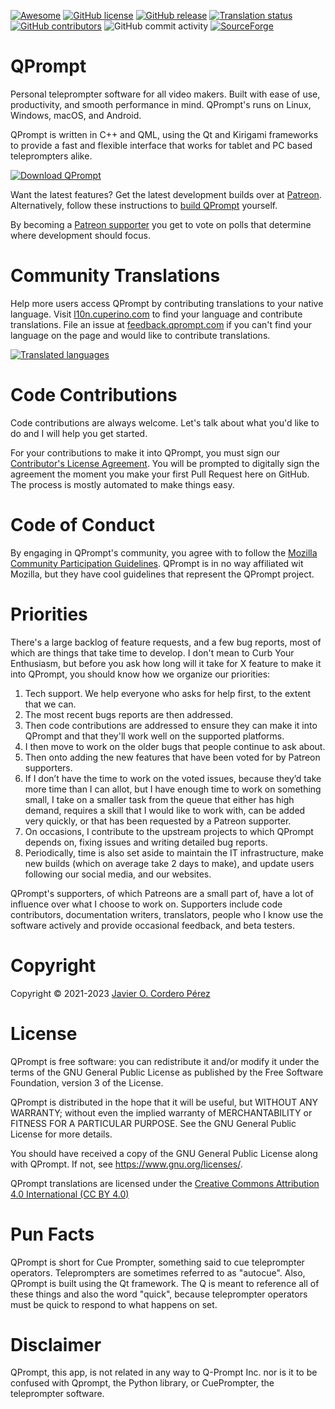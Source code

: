 [![Awesome](https://cdn.rawgit.com/sindresorhus/awesome/d7305f38d29fed78fa85652e3a63e154dd8e8829/media/badge.svg)](https://github.com/ebu/awesome-broadcasting)
[![GitHub license](https://img.shields.io/badge/license-GPL3-blue.svg)](https://raw.githubusercontent.com/Cuperino/QPrompt/master/COPYING)
[![GitHub release](https://img.shields.io/github/release/Cuperino/QPrompt.svg)](https://github.com/Cuperino/QPrompt/releases)
[![Translation status](https://l10n.cuperino.com/widgets/qprompt/-/qprompt-app/svg-badge.svg)](https://l10n.cuperino.com/engage/qprompt/)
[![GitHub contributors](https://img.shields.io/github/contributors/Cuperino/QPrompt.svg)](https://github.com/Cuperino/QPrompt/graphs/contributors)
![GitHub commit activity](https://img.shields.io/github/commit-activity/m/Cuperino/QPrompt)
[![SourceForge](https://img.shields.io/sourceforge/dm/qprompt.svg)](https://sourceforge.net/projects/qprompt/)

QPrompt
=========

Personal teleprompter software for all video makers. Built with ease of use, productivity, and smooth performance in mind. QPrompt's runs on Linux, Windows, macOS, and Android.

QPrompt is written in C++ and QML, using the Qt and Kirigami frameworks to provide a fast and flexible interface that works for tablet and PC based teleprompters alike.

[![Download QPrompt](https://a.fsdn.com/con/app/sf-download-button)](https://sourceforge.net/projects/qprompt/files/latest/download)

Want the latest features? Get the latest development builds over at [Patreon](https://patreon.com/qpromptapp?utm_medium=clipboard_copy&utm_source=copyLink&utm_campaign=creatorshare_fan&utm_content=join_link). Alternatively, follow these instructions to [build QPrompt](https://github.com/Cuperino/QPrompt/blob/main/build.md) yourself.

By becoming a [Patreon supporter](https://patreon.com/qpromptapp?utm_medium=clipboard_copy&utm_source=copyLink&utm_campaign=creatorshare_fan&utm_content=join_link) you get to vote on polls that determine where development should focus.

# Community Translations
Help more users access QPrompt by contributing translations to your native language. Visit [l10n.cuperino.com](https://l10n.cuperino.com/projects/qprompt-app/qprompt) to find your language and contribute translations. File an issue at [feedback.qprompt.com](https://github.com/Cuperino/QPrompt/issues/new/choose) if you can't find your language on the page and would like to contribute translations.

[![Translated languages](https://l10n.cuperino.com/widgets/qprompt/-/multi-auto.svg)](https://l10n.cuperino.com/engage/qprompt/)

# Code Contributions

Code contributions are always welcome. Let's talk about what you'd like to do and I will help you get started.

For your contributions to make it into QPrompt, you must sign our [Contributor's License Agreement](https://github.com/Cuperino/Signatures/blob/main/CLA.md). You will be prompted to digitally sign the agreement the moment you make your first Pull Request here on GitHub. The process is mostly automated to make things easy.

# Code of Conduct

By engaging in QPrompt's community, you agree with to follow the [Mozilla Community Participation Guidelines](https://www.mozilla.org/en-US/about/governance/policies/participation/). QPrompt is in no way affiliated wit Mozilla, but they have cool guidelines that represent the QPrompt project.

# Priorities

There's a large backlog of feature requests, and a few bug reports, most of which are things that take time to develop. I don't mean to Curb Your Enthusiasm, but before you ask how long will it take for X feature to make it into QPrompt, you should know how we organize our priorities:

1. Tech support. We help everyone who asks for help first, to the extent that we can.
2. The most recent bugs reports are then addressed.
3. Then code contributions are addressed to ensure they can make it into QPrompt and that they'll work well on the supported platforms.
4. I then move to work on the older bugs that people continue to ask about.
5. Then onto adding the new features that have been voted for by Patreon supporters.
6. If I don’t have the time to work on the voted issues, because they’d take more time than I can allot, but I have enough time to work on something small, I take on a smaller task from the queue that either has high demand, requires a skill that I would like to work with, can be added very quickly, or that has been requested by a Patreon supporter.
7. On occasions, I contribute to the upstream projects to which QPrompt depends on, fixing issues and writing detailed bug reports.
8. Periodically, time is also set aside to maintain the IT infrastructure, make new builds (which on average take 2 days to make), and update users following our social media, and our websites.

QPrompt's supporters, of which Patreons are a small part of, have a lot of influence over what I choose to work on. Supporters include code contributors, documentation writers, translators, people who I know use the software actively and provide occasional feedback, and beta testers.

# Copyright
Copyright © 2021-2023 [Javier O. Cordero Pérez](https://javiercordero.info)

# License
QPrompt is free software: you can redistribute it and/or modify
it under the terms of the GNU General Public License as published by
the Free Software Foundation, version 3 of the License.

QPrompt is distributed in the hope that it will be useful,
but WITHOUT ANY WARRANTY; without even the implied warranty of
MERCHANTABILITY or FITNESS FOR A PARTICULAR PURPOSE.  See the
GNU General Public License for more details.

You should have received a copy of the GNU General Public License
along with QPrompt.  If not, see <https://www.gnu.org/licenses/>.

QPrompt translations are licensed under the [Creative Commons Attribution 4.0 International (CC BY 4.0)](https://creativecommons.org/licenses/by/4.0/)

# Pun Facts
QPrompt is short for Cue Prompter, something said to cue teleprompter operators. Teleprompters are sometimes referred to as "autocue". Also, QPrompt is built using the Qt framework. The Q is meant to reference all of these things and also the word "quick", because teleprompter operators must be quick to respond to what happens on set.

# Disclaimer
QPrompt, this app, is not related in any way to Q-Prompt Inc. nor is it to be confused with Qprompt, the Python library, or CuePrompter, the teleprompter software.
